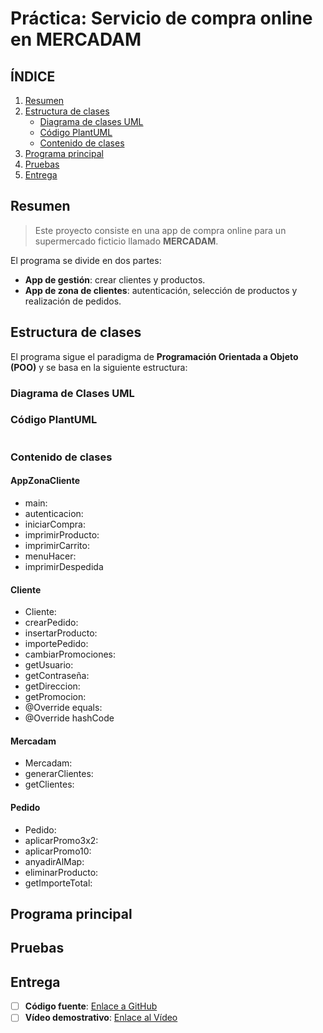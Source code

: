 # Práctica: Servicio de compra online en MERCADAM

## ÍNDICE

1. [Resumen](#resumen)
2. [Estructura de clases](#estructura-de-clases)
    - [Diagrama de clases UML](#diagrama-de-clases-uml)
    - [Código PlantUML](#código-plantuml)
    - [Contenido de clases](#contenido-de-clases)
3. [Programa principal](#programa-principal)
4. [Pruebas](#pruebas)
5. [Entrega](#entrega)


## Resumen
> Este proyecto consiste en una app de compra online para un supermercado ficticio llamado **MERCADAM**.

El programa se divide en dos partes:
- **App de gestión**: crear clientes y productos.
- **App de zona de clientes**: autenticación, selección de productos y realización de pedidos.

## Estructura de clases

El programa sigue el paradigma de **Programación Orientada a Objeto (POO)** y se basa en la siguiente estructura:

### Diagrama de Clases UML

### Código PlantUML

````PlantUML
````

### Contenido de clases

#### AppZonaCliente 
- main:
- autenticacion:
- iniciarCompra:
- imprimirProducto:
- imprimirCarrito:
- menuHacer:
- imprimirDespedida

#### Cliente
- Cliente:
- crearPedido:
- insertarProducto:
- importePedido:
- cambiarPromociones:
- getUsuario:
- getContraseña:
- getDireccion:
- getPromocion:
- @Override equals:
- @Override hashCode

#### Mercadam
- Mercadam:
- generarClientes:
- getClientes:

#### Pedido
- Pedido:
- aplicarPromo3x2:
- aplicarPromo10:
- anyadirAlMap:
- eliminarProducto:
- getImporteTotal:

## Programa principal

## Pruebas

## Entrega
- [ ] **Código fuente**: [Enlace a GitHub](https://github.com/TManuYT09/Estructuras_datos/tree/main/estructuras/src/main/java/org/example/Practica1)
- [ ] **Vídeo demostrativo**: [Enlace al Vídeo]()